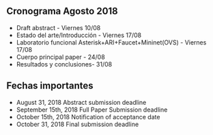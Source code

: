## Cronograma Agosto 2018

- Draft abstract - Viernes 10/08
- Estado del arte/Introducción - Viernes 17/08
- Laboratorio funcional Asterisk+ARI+Faucet+Mininet(OVS) - Viernes 17/08
- Cuerpo principal paper - 24/08
- Resultados y conclusiones- 31/08
 
## Fechas importantes
- August 31, 2018 	Abstract submission deadline
- September 15th, 2018 	Full Paper Submission deadline
- October 15th, 2018 	Notification of acceptance date
- October 31, 2018 	Final submission deadline


